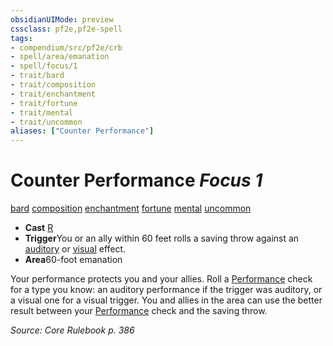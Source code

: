 ```yaml
---
obsidianUIMode: preview
cssclass: pf2e,pf2e-spell
tags:
- compendium/src/pf2e/crb
- spell/area/emanation
- spell/focus/1
- trait/bard
- trait/composition
- trait/enchantment
- trait/fortune
- trait/mental
- trait/uncommon
aliases: ["Counter Performance"]
---
```

# Counter Performance *Focus 1*   
[bard](rules/traits/bard.md)  [composition](rules/traits/composition.md)  [enchantment](rules/traits/enchantment.md)  [fortune](rules/traits/fortune.md)  [mental](rules/traits/mental.md)  [uncommon](rules/traits/uncommon.md)  

- **Cast** [R](rules/core-rulebook/chapter-9-playing-the-game.md#Actions "Reaction") 
- **Trigger**You or an ally within 60 feet rolls a saving throw against an [auditory](rules/traits/auditory.md) or [visual](rules/traits/visual.md) effect.
- **Area**60-foot emanation

Your performance protects you and your allies. Roll a [Performance](compendium/skills.md#Performance) check for a type you know: an auditory performance if the trigger was auditory, or a visual one for a visual trigger. You and allies in the area can use the better result between your [Performance](compendium/skills.md#Performance) check and the saving throw.

*Source: Core Rulebook p. 386*